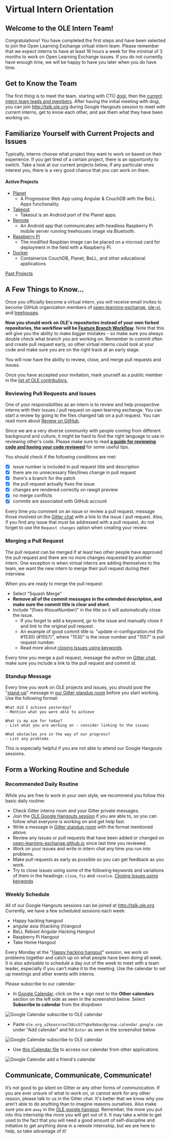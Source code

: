# Virtual Intern Orientation

## Welcome to the OLE Intern Team!

Congratulations! You have completed the first steps and have been selected to join the Open Learning Exchange virtual intern team. Please remember that we expect interns to have at least 16 hours a week for the minimal of 3 months to work on Open Learning Exchange issues. If you do not currently have enough time, we will be happy to have you later when you do have time.

## Get to Know the Team

The first thing is to meet the team, starting with CTO [dogi](https://github.com/dogi), then the [current intern team leads and members](#!./pages/vi/vi-team.md). After having the initial meeting with dogi, you can join <http://talk.ole.org> during Google Hangouts session to meet with current interns, get to know each other, and ask them what they have been working on.

## Familiarize Yourself with Current Projects and Issues

Typically, interns choose what project they want to work on based on their experience. If you get tired of a certain project, there is an opportunity to switch. Take a look at our current projects below, if any particular ones interest you, there is a very good chance that you can work on them.

#### Active Projects

* [Planet](rbts-angular.md)
  * A Progressive Web App using Angular & CouchDB with the BeLL Apps functionality.
* [Takeout](rbts-takeout.md)
  * Takeout is an Android port of the Planet apps.
* [Remote](https://github.com/treehouses/remote/)
  * An Android app that communicates with headless Raspberry Pi mobile server running treehouses image via Bluetooth.
* [Raspberry Pi](rbts-raspberry-pi.md)
  * The modified Raspbian image can be placed on a microsd card for deployment in the field with a Raspberry Pi.
* [Docker](https://hub.docker.com/r/treehouses/) <!--replace link to rbts-docker.md once PR #1384 is finished-->
  * Containerize CouchDB, Planet, BeLL, and other educational applications

[Past Projects](rbts-past-projects.md)

## A Few Things to Know...

Once you officially become a virtual intern, you will receive email invites to become GitHub organization members of [open-learning-exchange](https://github.com/open-learning-exchange), [ole-vi](https://github.com/ole-vi), and [treehouses](https://github.com/treehouses).

**Now you should work on OLE's repositories instead of your own forked repositories, the workflow will be [Feature Branch Workflow](https://www.atlassian.com/git/tutorials/comparing-workflows/feature-branch-workflow)**. Note that this will give you the ability to make bigger mistakes - so make sure you always double check what branch you are working on. Remember to commit often and create pull request early, so other virtual interns could look at your code and make sure you are on the right track at an early stage.

You will now have the ability to review, close, and merge pull requests and issues.

Once you have accepted your invitation, mark yourself as a public member in the [list of OLE contributors.](https://github.com/orgs/open-learning-exchange/people)

### Reviewing Pull Requests and Issues

One of your responsibilities as an intern is to review and help prospective interns with their issues / pull request on open learning exchange. You can start a review by going to the files changed tab on a pull request. You can read more about [Review on GitHub](https://help.github.com/articles/about-pull-request-reviews/). 

Since we are a very diverse community with people coming from different background and culture, it might be hard to find the right language to use in reviewing other's code. Please make sure to read [**a guide for reviewing code and having your code reviewed**](https://github.com/thoughtbot/guides/tree/master/code-review#code-review) for some useful tips.

You should check if the following conditions are met:

* [x] issue number is included in pull request title and description
* [x] there are no unnecessary files/lines change in pull request
* [x] there's a branch for the patch
* [x] the pull request actually fixes the issue
* [x] changes are rendered correctly on rawgit preview
* [x] no merge conflicts
* [x] commits are associated with GitHub account

Every time you comment on an issue or review a pull request, message those involved on the [Gitter chat](https://gitter.im/open-learning-exchange/chat) with a link to the issue / pull request. Also, if you find any issue that must be addressed with a pull request, do not forget to use the `Request changes` option when creating your review.

### Merging a Pull Request

The pull request can be merged if at least two other people have approved the pull request and there are no more changes requested by another intern. One exception is when virtual interns are adding themselves to the team, we want the new intern to merge their pull request during their interview.

When you are ready to merge the pull request:

* Select "Squash Merge"
* **Remove all of the commit messages in the extended description, and make sure the commit title is clear and short.** 
* Include “(fixes #IssueNumber)” in the title so it will automatically close the issue.
  * If you forget to add a keyword, go to the issue and manually close it and link to the original pull request.
  * An example of good commit title is: "update vi-configuration.md (fix #1530) (#1557)", where "1530" is the issue number and "1557" is pull request number.
  * Read more about [closing Issues using keywords](https://help.github.com/articles/closing-issues-using-keywords/).

Every time you merge a pull request, message the author on [Gitter chat](https://gitter.im/open-learning-exchange/chat), make sure you include a link to the pull request and commit id.

### Standup Message

Every time you work on OLE projects and issues, you should post the "[stand-up](https://en.wikipedia.org/wiki/Stand-up_meeting)" message in [our Gitter standup room](https://gitter.im/open-learning-exchange/standup) before you start working. Use the following format:

```
What did I achieve yesterday?
- Mention what you were able to achieve

What is my aim for today?
- List what you are working on - consider linking to the issues

What obstacles are in the way of our progress?
- List any problems
```

This is especially helpful if you are not able to attend our Google Hangouts sessions.

## Form a Working Routine and Schedule

### Recommended Daily Routine

While you are free to work in your own style, we recommend you follow this basic daily routine:

* Check Gitter interns room and your Gitter private messages.
* Join the [OLE Google Hangouts session](http://talk.ole.org) if you are able to, so you can follow what everyone is working on and get help fast.
* Write a message in [Gitter standup room](https://gitter.im/open-learning-exchange/standup) with the format mentioned above.
* Review any issues or pull requests that have been added or changed on [open-learning-exchange.github.io](https://github.com/open-learning-exchange/open-learning-exchange.github.io) since last time you reviewed.
* Work on your issues and write in intern chat any time you run into problems.
* Make pull requests as early as possible so you can get feedback as you work.
* Try to close issues using some of the following keywords and variations of them in the headings: `close`, `fix` and `resolve`. [Closing Issues using keywords](https://help.github.com/articles/closing-issues-using-keywords/)

### Weekly Schedule

All of our Google Hangouts sessions can be joined at <http://talk.ole.org>. Currently, we have a few scheduled sessions each week:

* Happy hacking hangout
* angular asia (h)acking (h)angout
* BeLL Reboot Angular Hacking Hangout
* Raspberry Pi Hangout
* Take Home Hangout

Every Monday at the "[Happy hacking hangout](http://talk.ole.org)" session, we work on problems together and catch up on what people have been doing all week. It is also advisable to schedule a day out of the week to meet with a team leader, especially if you can’t make it to the meeting. Use the calendar to set up meetings and other events with interns.

Please subscribe to our calendar:

* In [Google Calendar](https://calendar.google.com/), click on the **+** sign next to the **Other calendars** section on the left side as seen in the screenshot below. Select **Subscribe to calendar** from the dropdown

![Google Calendar subscribe to OLE calendar](images/rbts-orientation-google-calendar.jpg)

* Paste `ole.org_u2koassrool56icb7fqko9abac@group.calendar.google.com` under "Add calendar" and hit `Enter` as seen in the screenshot below

![Google Calendar subscribe to OLE calendar](images/rbts-orientation-google-calendar-2.jpg)

* Use [this iCalendar file](https://calendar.google.com/calendar/ical/ole.org_u2koassrool56icb7fqko9abac%40group.calendar.google.com/public/basic.ics) to access our calendar from other applications

![Google Calendar add a friend's calendar](images/rbts-orientation-add-calendar.png)

## Communicate, Communicate, Communicate!

It’s not good to go silent on Gitter or any other forms of communication. If you are ever unsure of what to work on, or cannot work for any other reason, please talk to us in the Gitter chat. It's better that we know why you aren’t able to do anything than to imagine reasons ourselves. Also make sure you are `away` in the [OLE google hangout](http://talk.ole.org/). Remember, the more you put into this internship the more you will get out of it. It may take a while to get used to the fact that you will need a good amount of self-discipline and initiative to get anything done in a remote internship, but we are here to help, so take advantage of it!
